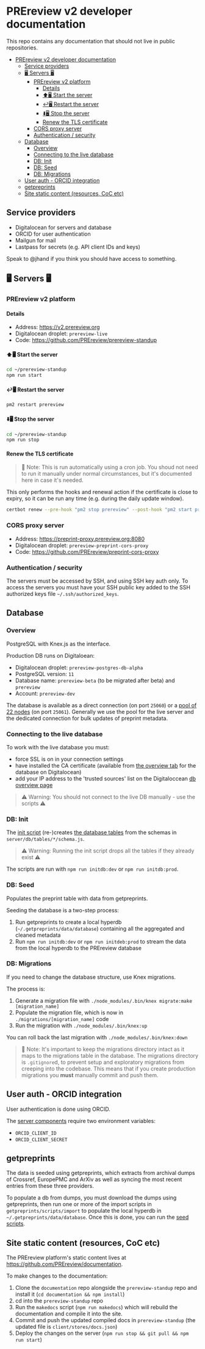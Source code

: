 # PREreview v2 developer documentation

This repo contains any documentation that should not live in public repositories.

- [PREreview v2 developer documentation](#prereview-v2-developer-documentation)
  - [Service providers](#service-providers)
  - [🖥️ Servers 🖥️](#%f0%9f%96%a5%ef%b8%8f-servers-%f0%9f%96%a5%ef%b8%8f)
    - [PREreview v2 platform](#prereview-v2-platform)
      - [Details](#details)
      - [⬆️🖥️ Start the server](#%e2%ac%86%ef%b8%8f%f0%9f%96%a5%ef%b8%8f-start-the-server)
      - [↩️🖥️ Restart the server](#%e2%86%a9%ef%b8%8f%f0%9f%96%a5%ef%b8%8f-restart-the-server)
      - [⬇️🖥️ Stop the server](#%e2%ac%87%ef%b8%8f%f0%9f%96%a5%ef%b8%8f-stop-the-server)
      - [Renew the TLS certificate](#renew-the-tls-certificate)
    - [CORS proxy server](#cors-proxy-server)
    - [Authentication / security](#authentication--security)
  - [Database](#database)
    - [Overview](#overview)
    - [Connecting to the live database](#connecting-to-the-live-database)
    - [DB: Init](#db-init)
    - [DB: Seed](#db-seed)
    - [DB: Migrations](#db-migrations)
  - [User auth - ORCID integration](#user-auth---orcid-integration)
  - [getpreprints](#getpreprints)
  - [Site static content (resources, CoC etc)](#site-static-content-resources-coc-etc)

## Service providers

- Digitalocean for servers and database
- ORCID for user authentication
- Mailgun for mail
- Lastpass for secrets (e.g. API client IDs and keys)

Speak to @jhand if you think you should have access to something.

## 🖥️ Servers 🖥️

### PREreview v2 platform

#### Details

- Address: https://v2.prereview.org
- Digitalocean droplet: `prereview-live`
- Code: https://github.com/PREreview/prereview-standup

#### ⬆️🖥️ Start the server

```bash
cd ~/prereview-standup
npm run start
```

#### ↩️🖥️ Restart the server

```bash
pm2 restart prereview
```

#### ⬇️🖥️ Stop the server

```bash
cd ~/prereview-standup
npm run stop
```

#### Renew the TLS certificate

> 📝 Note: This is run automatically using a cron job. You shoud not need to run it manually under normal circumstances, but it's documented here in case it's needed.

This only performs the hooks and renewal action if the certificate is close to expiry, so it can be run any time (e.g. during the daily update window).

```bash
certbot renew --pre-hook "pm2 stop prereview" --post-hook "pm2 start prereview"
```

### CORS proxy server

- Address: https://preprint-proxy.prereview.org:8080
- Digitalocean droplet: `prereview-preprint-cors-proxy`
- Code: https://github.com/PREreview/preprint-cors-proxy

### Authentication / security

The servers must be accessed by SSH, and using SSH key auth only. To access the servers you must have your SSH public key added to the SSH authorized keys file `~/.ssh/authorized_keys`.

## Database

### Overview

PostgreSQL with Knex.js as the interface.

Production DB runs on Digitaloean:

- Digitalocean droplet: `prereview-postgres-db-alpha`
- PostgreSQL version: `11`
- Database name: `prereview-beta` (to be migrated after beta) and `prereview`
- Account: `prereview-dev`

The database is available as a direct connection (on port `25060`) or a [pool of 22 nodes](https://cloud.digitalocean.com/databases/prereview-postgres-db-alpha/pools?i=cd22e4) (on port `25061`). Generally we use the pool for the live server and the dedicated connection for bulk updates of preprint metadata.

### Connecting to the live database

To work with the live database you must:

- force SSL is on in your connection settings
- have installed the CA certificate (available from [the overview tab](https://cloud.digitalocean.com/databases/prereview-postgres-db-alpha) for the database on Digitalocean)
- add your IP address to the 'trusted sources' list on the Digitaloccean [db overview page](https://cloud.digitalocean.com/databases/prereview-postgres-db-alpha)

> ⚠️ Warning: You should not connect to the live DB manually - use the scripts ⚠️

### DB: Init

The [init script](https://github.com/PREreview/prereview-standup/blob/master/scripts/initdb.js) (re-)creates [the database tables](https://github.com/PREreview/prereview-standup/tree/master/server/db/tables) from the schemas in `server/db/tables/*/schema.js`.

> ⚠️ Warning: Running the init script drops all the tables if they already exist ⚠️

The scripts are run with `npm run initdb:dev` or `npm run initdb:prod`.

### DB: Seed

Populates the preprint table with data from getpreprints.

Seeding the database is a two-step process:

1. Run getpreprints to create a local hyperdb (`~/.getpreprints/data/database`) containing all the aggregated and cleaned metadata
2. Run `npm run initdb:dev` or `npm run initdeb:prod` to stream the data from the local hyperdb to the PREreview database

### DB: Migrations

If you need to change the database structure, use Knex migrations.

The process is:

1. Generate a migration file with `./node_modules/.bin/knex migrate:make [migration_name]`
2. Populate the migration file, which is now in `./migrations/[migration_name]` code
3. Run the migration with `./node_modules/.bin/knex:up`

You can roll back the last migration with `./node_modules/.bin/knex:down`

> 📝 Note: It's important to keep the migrations directory intact as it maps to the migrations table in the database. The migrations directory is `.gitignore`d, to prevent setup and exploratory migrations from creeping into the codebase. This means that if you create production migrations you **must** manually commit and push them. 

## User auth - ORCID integration

User authentication is done using ORCID.

The [server components](https://github.com/PREreview/prereview-standup/tree/master/server/auth/orcid) require two environment variables:

- `ORCID_CLIENT_ID`
- `ORCID_CLIENT_SECRET`

## getpreprints

The data is seeded using getpreprints, which extracts from archival dumps of Crossref, EuropePMC and ArXiv as well as syncing the most recent entries from these three providers.

To populate a db from dumps, you must download the dumps using getpreprints, then run one or more of the import scripts in `getpreprints/scripts/import` to populate the local hyperdb in `~/.getpreprints/data/database`. Once this is done, you can run the [seed scripts](#seed).

## Site static content (resources, CoC etc)

The PREreview platform's static content lives at https://github.com/PREreview/documentation.

To make changes to the documentation:

1. Clone the `documentation` repo alongside the `prereview-standup` repo and install it (`cd documentation && npm install`)
2. cd into the `prereview-standup` repo
3. Run the `makedocs` script (`npm run makedocs`) which will rebuild the documentation and compile it into the site.
4. Commit and push the updated compiled docs in `prereview-standup` (the updated file is `client/stores/docs.json`)
5. Deploy the changes on the server (`npm run stop && git pull && npm run start`)
